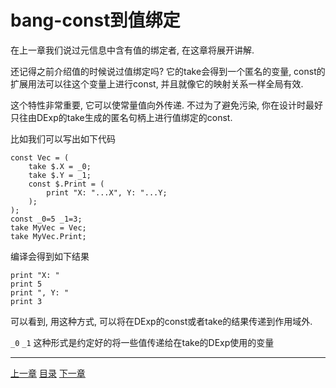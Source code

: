 # bang-const到值绑定
在上一章我们说过元信息中含有值的绑定者, 在这章将展开讲解.

还记得之前介绍值的时候说过值绑定吗? 它的take会得到一个匿名的变量,
const的扩展用法可以往这个变量上进行const, 并且就像它的映射关系一样全局有效.

这个特性非常重要, 它可以使常量值向外传递.
不过为了避免污染, 你在设计时最好只往由DExp的take生成的匿名句柄上进行值绑定的const.

比如我们可以写出如下代码

```
const Vec = (
    take $.X = _0;
    take $.Y = _1;
    const $.Print = (
        print "X: "...X", Y: "...Y;
    );
);
const _0=5 _1=3;
take MyVec = Vec;
take MyVec.Print;
```

编译会得到如下结果

```
print "X: "
print 5
print ", Y: "
print 3
```

可以看到, 用这种方式, 可以将在DExp的const或者take的结果传递到作用域外.

`_0` `_1` 这种形式是约定好的将一些值传递给在take的DExp使用的变量


---
[上一章](./31-bang-consted-metainfo.md)
[目录](./README.md)
[下一章](./33-bang-quick-dexp-take.md)
